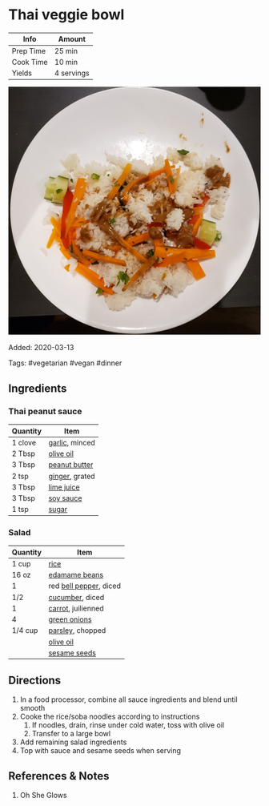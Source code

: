 # Thai veggie bowl

| Info      | Amount     |
| --------- | ---------- |
| Prep Time | 25 min     |
| Cook Time | 10 min     |
| Yields    | 4 servings |

![Thai veggie bowl](../Media/thai-veggie-bowl.jpg)

Added: 2020-03-13

Tags: #vegetarian #vegan #dinner

## Ingredients

### Thai peanut sauce

| Quantity | Item                                               |
| -------- | -------------------------------------------------- |
| 1 clove  | [garlic](../Ingredients/garlic.md), minced         |
| 2 Tbsp   | [olive oil](../Ingredients/olive%20oil.md)         |
| 3 Tbsp   | [peanut butter](../Ingredients/peanut%20butter.md) |
| 2 tsp    | [ginger](../Ingredients/ginger.md), grated         |
| 3 Tbsp   | [lime juice](../Ingredients/lime%20juice.md)       |
| 3 Tbsp   | [soy sauce](../Ingredients/soy%20sauce.md)         |
| 1 tsp    | [sugar](../Ingredients/sugar.md)                   |

### Salad

| Quantity | Item                                                      |
| -------- | --------------------------------------------------------- |
| 1 cup    | [rice](../Ingredients/rice.md)                            |
| 16 oz    | [edamame beans](../Ingredients/edamame.md)                |
| 1        | red [bell pepper](../Ingredients/bell%20pepper.md), diced |
| 1/2      | [cucumber](../Ingredients/cucumber.md), diced             |
| 1        | [carrot](../Ingredients/carrot.md), juilienned            |
| 4        | [green onions](../Ingredients/green%20onion.md)           |
| 1/4 cup  | [parsley](../Ingredients/parsley.md), chopped             |
|          | [olive oil](../Ingredients/olive%20oil.md)                |
|          | [sesame seeds](../Ingredients/sesame%20seeds.md)          |

## Directions

1. In a food processor, combine all sauce ingredients and blend until smooth
2. Cooke the rice/soba noodles according to instructions
   1. If noodles, drain, rinse under cold water, toss with olive oil
   2. Transfer to a large bowl
3. Add remaining salad ingredients
4. Top with sauce and sesame seeds when serving

## References & Notes

1. Oh She Glows
